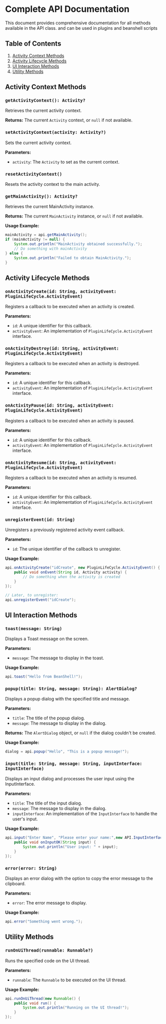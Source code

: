 # Complete API Documentation

This document provides comprehensive documentation for all methods available in the API class. and can be used in plugins and beanshell scripts

## Table of Contents

1. [Activity Context Methods](#activity-context-methods)
2. [Activity Lifecycle Methods](#activity-lifecycle-methods)
3. [UI Interaction Methods](#ui-interaction-methods)
4. [Utility Methods](#utility-methods)

## Activity Context Methods

### `getActivityContext(): Activity?`

Retrieves the current activity context.

**Returns:** The current `Activity` context, or `null` if not available.

### `setActivityContext(activity: Activity?)`

Sets the current activity context.

**Parameters:**
- `activity`: The `Activity` to set as the current context.

### `resetActivityContext()`

Resets the activity context to the main activity.

### `getMainActivity(): Activity?`

Retrieves the current MainActivity instance.

**Returns:** The current `MainActivity` instance, or `null` if not available.

**Usage Example:**
```java
mainActivity = api.getMainActivity();
if (mainActivity != null) {
    System.out.println("MainActivity obtained successfully.");
    // Do something with mainActivity
} else {
    System.out.println("Failed to obtain MainActivity.");
}
```

## Activity Lifecycle Methods

### `onActivityCreate(id: String, activityEvent: PluginLifeCycle.ActivityEvent)`

Registers a callback to be executed when an activity is created.

**Parameters:**
- `id`: A unique identifier for this callback.
- `activityEvent`: An implementation of `PluginLifeCycle.ActivityEvent` interface.

### `onActivityDestroy(id: String, activityEvent: PluginLifeCycle.ActivityEvent)`

Registers a callback to be executed when an activity is destroyed.

**Parameters:**
- `id`: A unique identifier for this callback.
- `activityEvent`: An implementation of `PluginLifeCycle.ActivityEvent` interface.

### `onActivityPause(id: String, activityEvent: PluginLifeCycle.ActivityEvent)`

Registers a callback to be executed when an activity is paused.

**Parameters:**
- `id`: A unique identifier for this callback.
- `activityEvent`: An implementation of `PluginLifeCycle.ActivityEvent` interface.

### `onActivityResume(id: String, activityEvent: PluginLifeCycle.ActivityEvent)`

Registers a callback to be executed when an activity is resumed.

**Parameters:**
- `id`: A unique identifier for this callback.
- `activityEvent`: An implementation of `PluginLifeCycle.ActivityEvent` interface.

### `unregisterEvent(id: String)`

Unregisters a previously registered activity event callback.

**Parameters:**
- `id`: The unique identifier of the callback to unregister.

**Usage Example:**
```java
api.onActivityCreate("idCreate", new PluginLifeCycle.ActivityEvent() {
    public void onEvent(String id, Activity activity) {
        // Do something when the activity is created
    }
});

// Later, to unregister:
api.unregisterEvent("idCreate");
```

## UI Interaction Methods

### `toast(message: String)`

Displays a Toast message on the screen.

**Parameters:**
- `message`: The message to display in the toast.

**Usage Example:**
```java
api.toast("Hello from BeanShell!");
```

### `popup(title: String, message: String): AlertDialog?`

Displays a popup dialog with the specified title and message.

**Parameters:**
- `title`: The title of the popup dialog.
- `message`: The message to display in the dialog.

**Returns:** The `AlertDialog` object, or `null` if the dialog couldn't be created.

**Usage Example:**
```java
dialog = api.popup("Hello", "This is a popup message!");
```

### `input(title: String, message: String, inputInterface: InputInterface)`

Displays an input dialog and processes the user input using the InputInterface.

**Parameters:**
- `title`: The title of the input dialog.
- `message`: The message to display in the dialog.
- `inputInterface`: An implementation of the `InputInterface` to handle the user's input.

**Usage Example:**
```java
api.input("Enter Name", "Please enter your name:",new API.InputInterface() {
    public void onInputOK(String input) {
        System.out.println("User input: " + input);
    }
});
```

### `error(error: String)`

Displays an error dialog with the option to copy the error message to the clipboard.

**Parameters:**
- `error`: The error message to display.

**Usage Example:**
```java
api.error("Something went wrong.");
```

## Utility Methods

### `runOnUiThread(runnable: Runnable?)`

Runs the specified code on the UI thread.

**Parameters:**
- `runnable`: The `Runnable` to be executed on the UI thread.

**Usage Example:**
```java
api.runOnUiThread(new Runnable() {
    public void run() {
        System.out.println("Running on the UI thread!");
    }
});
```

